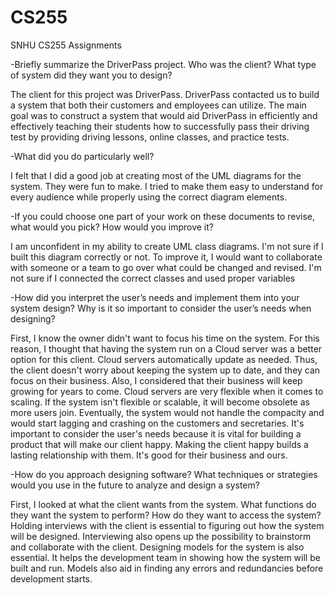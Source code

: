 # CS255
SNHU CS255 Assignments 

-Briefly summarize the DriverPass project. Who was the client? What type of system did they want you to design?

  The client for this project was DriverPass. DriverPass contacted us to build a system that both their customers and employees can utilize. The main goal was to construct a system that would aid DriverPass in efficiently and effectively teaching their students how to successfully pass their driving test by providing driving lessons, online classes, and practice tests.

-What did you do particularly well?

 I felt that I did a good job at creating most of the UML diagrams for the system. They were fun to make. I tried to make them easy to understand for every audience while properly using the correct diagram elements.
  
-If you could choose one part of your work on these documents to revise, what would you pick? How would you improve it?

  I am unconfident in my ability to create UML class diagrams. I'm not sure if I built this diagram correctly or not. To improve it, I would want to collaborate with someone or a team to go over what could be changed and revised. I'm not sure if I connected the correct classes and used proper variables

 -How did you interpret the user’s needs and implement them into your system design? Why is it so important to consider the user’s needs when designing?
 
 First, I know the owner didn't want to focus his time on the system. For this reason, I thought that having the system run on a Cloud server was a better option for this client. Cloud servers automatically update as needed. Thus, the client doesn't worry about keeping the system up to date, and they can focus on their business. Also, I considered that their business will keep growing for years to come. Cloud servers are very flexible when it comes to scaling. If the system isn't flexible or scalable, it will become obsolete as more users join. Eventually, the system would not handle the compacity and would start lagging and crashing on the customers and secretaries. It's important to consider the user's needs because it is vital for building a product that will make our client happy. Making the client happy builds a lasting relationship with them. It's good for their business and ours.
  
-How do you approach designing software? What techniques or strategies would you use in the future to analyze and design a system?

   First, I looked at what the client wants from the system. What functions do they want the system to perform? How do they want to access the system? Holding interviews with the client is essential to figuring out how the system will be designed. Interviewing also opens up the possibility to brainstorm and collaborate with the client. Designing models for the system is also essential. It helps the development team in showing how the system will be built and run. Models also aid in finding any errors and redundancies before development starts. 
